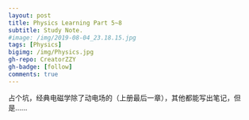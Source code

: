 ```yaml
---
layout: post
title: Physics Learning Part 5~8
subtitle: Study Note.
#image: /img/2019-08-04_23.18.15.jpg
tags: [Physics]
bigimg: /img/Physics.jpg
gh-repo: CreatorZZY
gh-badge: [follow]
comments: true
---
```


占个坑，经典电磁学除了动电场的（上册最后一章），其他都能写出笔记，但是……